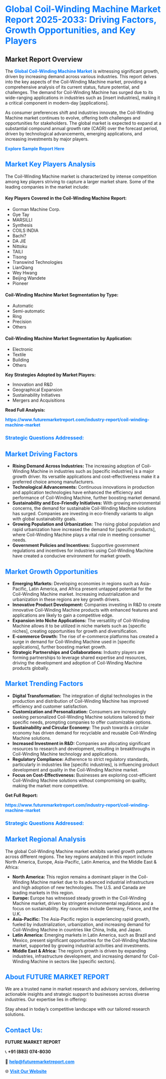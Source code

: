 <h1 style="color: #007BFF;">Global Coil-Winding Machine Market Report 2025-2033: Driving Factors, Growth Opportunities, and Key Players</h1>

<section id="overview">
<h2>Market Report Overview</h2>
<p>The <a href="https://www.futuremarketreport.com/industry-report/coil-winding-machine-market" style="color: #007BFF; text-decoration: none;"><strong>Global Coil-Winding Machine Market</strong></a> is witnessing significant growth, driven by increasing demand across various industries. This report delves into the key aspects of the Coil-Winding Machine market, providing a comprehensive analysis of its current status, future potential, and challenges. The demand for Coil-Winding Machine has surged due to its wide-ranging applications in industries such as [insert industries], making it a critical component in modern-day [applications].</p>
<p>As consumer preferences shift and industries innovate, the Coil-Winding Machine market continues to evolve, offering both challenges and opportunities for stakeholders. The global market is expected to expand at a substantial compound annual growth rate (CAGR) over the forecast period, driven by technological advancements, emerging applications, and increasing investments by major players.</p>
</section>

<section id="overview">
<p><a href="https://www.futuremarketreport.com/request-sample/reportId=106079" style="color: #007BFF; text-decoration: none;"><strong>Explore Sample Report Here</strong></a></p>
</section>

<section id="key-players">
<h2 style="color: #007BFF;">Market Key Players Analysis</h2>
<p>The Coil-Winding Machine market is characterized by intense competition among key players striving to capture a larger market share. Some of the leading companies in the market include:</p>
<h4>Key Players Covered in the Coil-Winding Machine Report:</h4>
<ul><li>Gorman Machine Corp.</li><li>Gye Tay</li><li>MARSILLI</li><li>Synthesis</li><li>COILS INDIA</li><li>Bachi?</li><li>DA JIE</li><li>Nittoku</li><li>TAILI</li><li>Tisong</li><li>Transwind Technologies</li><li>LianQiang</li><li>Wey Hwang</li><li>Beijing Wandete</li><li>Pioneer</li></ul>
<h4>Coil-Winding Machine Market Segmentation by Type:</h4>
<ul><li>Automatic</li><li>Semi-automatic</li><li>Ring</li><li>Precision</li><li>Others</li></ul>

<h4>Coil-Winding Machine Market Segmentation by Application:</h4>
<ul><li>Electronic</li><li>Textile</li><li>Building</li><li>Others</li></ul>
<p><strong>Key Strategies Adopted by Market Players:</strong></p>
<ul>
<li>Innovation and R&D</li>
<li>Geographical Expansion</li>
<li>Sustainability Initiatives</li>
<li>Mergers and Acquisitions</li>
</ul>
</section>

<section>
<p><strong>Read Full Analysis: </strong></p><a href="https://www.futuremarketreport.com/industry-report/coil-winding-machine-market" style="color: #007BFF; text-decoration: none;"><strong>https://www.futuremarketreport.com/industry-report/coil-winding-machine-market</strong></a>
<h3 style="color: #007BFF;">Strategic Questions Addressed:</h3>
</section>

<section id="driving-factors">
<h2 style="color: #007BFF;">Market Driving Factors</h2>
<ul>
<li><strong>Rising Demand Across Industries:</strong> The increasing adoption of Coil-Winding Machine in industries such as [specific industries] is a major growth driver. Its versatile applications and cost-effectiveness make it a preferred choice among manufacturers.</li>
<li><strong>Technological Advancements:</strong> Continuous innovations in production and application technologies have enhanced the efficiency and performance of Coil-Winding Machine, further boosting market demand.</li>
<li><strong>Sustainability and Eco-Friendly Initiatives:</strong> With growing environmental concerns, the demand for sustainable Coil-Winding Machine solutions has surged. Companies are investing in eco-friendly variants to align with global sustainability goals.</li>
<li><strong>Growing Population and Urbanization:</strong> The rising global population and rapid urbanization have increased the demand for [specific products], where Coil-Winding Machine plays a vital role in meeting consumer needs.</li>
<li><strong>Government Policies and Incentives:</strong> Supportive government regulations and incentives for industries using Coil-Winding Machine have created a conducive environment for market growth.</li>
</ul>
</section>

<section id="growth-opportunities">
<h2 style="color: #007BFF;">Market Growth Opportunities</h2>
<ul>
<li><strong>Emerging Markets:</strong> Developing economies in regions such as Asia-Pacific, Latin America, and Africa present untapped potential for the Coil-Winding Machine market. Increasing industrialization and urbanization in these regions are key growth drivers.</li>
<li><strong>Innovative Product Development:</strong> Companies investing in R&D to create innovative Coil-Winding Machine products with enhanced features and applications are likely to gain a competitive edge.</li>
<li><strong>Expansion into Niche Applications:</strong> The versatility of Coil-Winding Machine allows it to be utilized in niche markets such as [specific niches], creating opportunities for growth and diversification.</li>
<li><strong>E-commerce Growth:</strong> The rise of e-commerce platforms has created a surge in demand for Coil-Winding Machine used in [specific applications], further boosting market growth.</li>
<li><strong>Strategic Partnerships and Collaborations:</strong> Industry players are forming partnerships to leverage shared expertise and resources, driving the development and adoption of Coil-Winding Machine products globally.</li>
</ul>
</section>

<section id="trending-factors">
<h2 style="color: #007BFF;">Market Trending Factors</h2>
<ul>
<li><strong>Digital Transformation:</strong> The integration of digital technologies in the production and distribution of Coil-Winding Machine has improved efficiency and customer satisfaction.</li>
<li><strong>Customization and Personalization:</strong> Consumers are increasingly seeking personalized Coil-Winding Machine solutions tailored to their specific needs, prompting companies to offer customizable options.</li>
<li><strong>Sustainability and Circular Economy:</strong> The push towards a circular economy has driven demand for recyclable and reusable Coil-Winding Machine solutions.</li>
<li><strong>Increased Investment in R&D:</strong> Companies are allocating significant resources to research and development, resulting in breakthroughs in Coil-Winding Machine technology and applications.</li>
<li><strong>Regulatory Compliance:</strong> Adherence to strict regulatory standards, particularly in industries like [specific industries], is influencing product development and quality in the Coil-Winding Machine market.</li>
<li><strong>Focus on Cost-Effectiveness:</strong> Businesses are exploring cost-efficient Coil-Winding Machine solutions without compromising on quality, making the market more competitive.</li>
</ul>
</section>

<section>
<p><strong>Get Full Report: </strong></p><a href="https://www.futuremarketreport.com/industry-report/coil-winding-machine-market" style="color: #007BFF; text-decoration: none;"><strong>https://www.futuremarketreport.com/industry-report/coil-winding-machine-market</strong></a>
<h3 style="color: #007BFF;">Strategic Questions Addressed:</h3>
</section>


<section id="regional-analysis">
<h2 style="color: #007BFF;">Market Regional Analysis</h2>
<p>The global Coil-Winding Machine market exhibits varied growth patterns across different regions. The key regions analyzed in this report include North America, Europe, Asia-Pacific, Latin America, and the Middle East & Africa:</p>
<ul>
<li><strong>North America:</strong> This region remains a dominant player in the Coil-Winding Machine market due to its advanced industrial infrastructure and high adoption of new technologies. The U.S. and Canada are leading markets in this region.</li>
<li><strong>Europe:</strong> Europe has witnessed steady growth in the Coil-Winding Machine market, driven by stringent environmental regulations and a focus on sustainability. Key countries include Germany, France, and the U.K.</li>
<li><strong>Asia-Pacific:</strong> The Asia-Pacific region is experiencing rapid growth, fueled by industrialization, urbanization, and increasing demand for Coil-Winding Machine in countries like China, India, and Japan.</li>
<li><strong>Latin America:</strong> Emerging markets in Latin America, such as Brazil and Mexico, present significant opportunities for the Coil-Winding Machine market, supported by growing industrial activities and investments.</li>
<li><strong>Middle East & Africa:</strong> The region’s growth is driven by expanding industries, infrastructure development, and increasing demand for Coil-Winding Machine in sectors like [specific sectors].</li>
</ul>
</section>

<footer>
<h2 style="color: #007BFF;">About FUTURE MARKET REPORT</h2>
<p>We are a trusted name in market research and advisory services, delivering actionable insights and strategic support to businesses across diverse industries. Our expertise lies in offering:</p>

<p>Stay ahead in today’s competitive landscape with our tailored research solutions.</p>

<h2 style="color: #007BFF;">Contact Us:</h2>
<p><strong>FUTURE MARKET REPORT</strong></p>
<p>📞 <strong>+91 (883) 074-8030</strong></p>
<p>📧 <strong><a href="mailto:help@futuremarketreport.com" style="color: #007BFF;">help@futuremarketreport.com</a></strong></p>
<p>🌐 <strong><a href="https://www.futuremarketreport.com/" style="color: #007BFF;">Visit Our Website</a></strong></p>
</footer>